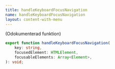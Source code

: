 ```yaml
---
title: handleKeyboardFocusNavigation
name: handleKeyboardFocusNavigation
layout: content-with-menu
---
```


(Odokumenterad funktion)

```ts
export function handleKeyboardFocusNavigation(
    key: string,
    focusedElement: HTMLElement,
    focusableElements: Array<Element>,
): void;
```
